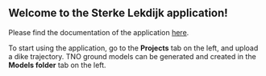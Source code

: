 ## Welcome to the Sterke Lekdijk application!

Please find the documentation of the application [here](https://mocs698.sharepoint.com/:b:/s/ExternalSharing/EQMBRfPyYtRMrq_6HmpIAAMBkZqtRzX7VnSAzG7ANZu0aw?e=UnpGT9).

To start using the application, go to the **Projects** tab on the left, and upload a dike trajectory.
TNO ground models can be generated and created in the **Models folder** tab on the left.
